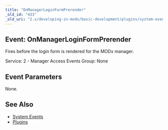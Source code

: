 ```yaml
---
title: "OnManagerLoginFormPrerender"
_old_id: "433"
_old_uri: "2.x/developing-in-modx/basic-development/plugins/system-events/onmanagerloginformprerender"
---
```


## Event: OnManagerLoginFormPrerender

Fires before the login form is rendered for the MODx manager.

Service: 2 - Manager Access Events 
Group: None

## Event Parameters

None.

## See Also

- [System Events](developing-in-modx/basic-development/plugins/system-events "System Events")
- [Plugins](developing-in-modx/basic-development/plugins "Plugins")